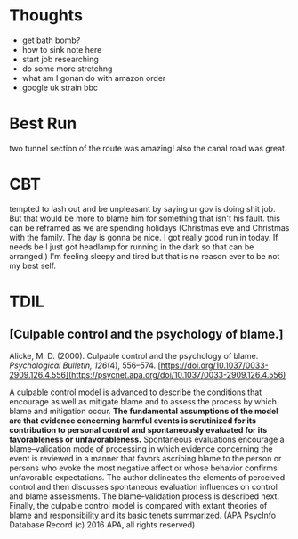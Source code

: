 #  Thoughts
- get bath bomb?
- how to sink note here
- start job researching
- do some more stretchng
- what am I gonan do with amazon order
- google uk strain bbc

# Best Run
two tunnel section of the route was amazing! also the canal road was great. 


# CBT
tempted to lash out and be unpleasant by saying ur gov is doing shit job. But that would be more to blame him for something that isn't his fault. this can be reframed as we are spending holidays (Christmas eve and Christmas with the family. The day is gonna be nice. I got really good run in today. If needs be I just got headlamp for running in the dark so that can be arranged.) I'm feeling sleepy and tired but that is no reason ever to be not my best self. 

# TDIL

## [Culpable control and the psychology of blame.]

Alicke, M. D. (2000). Culpable control and the psychology of blame. _Psychological Bulletin, 126_(4), 556–574. [https://doi.org/10.1037/0033-2909.126.4.556](https://psycnet.apa.org/doi/10.1037/0033-2909.126.4.556)

A culpable control model is advanced to describe the conditions that encourage as well as mitigate blame and to assess the process by which blame and mitigation occur. **The fundamental assumptions of the model are that evidence concerning harmful events is scrutinized for its contribution to personal control and spontaneously evaluated for its favorableness or unfavorableness.** Spontaneous evaluations encourage a blame–validation mode of processing in which evidence concerning the event is reviewed in a manner that favors ascribing blame to the person or persons who evoke the most negative affect or whose behavior confirms unfavorable expectations. The author delineates the elements of perceived control and then discusses spontaneous evaluation influences on control and blame assessments. The blame–validation process is described next. Finally, the culpable control model is compared with extant theories of blame and responsibility and its basic tenets summarized. (APA PsycInfo Database Record (c) 2016 APA, all rights reserved)